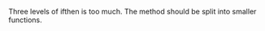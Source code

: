 Three levels of ifthen is too much. The method should be split into smaller functions.

<?php

function foo($a, $b) {
    if ($a == 1) {
        // Second level, possibly too much already
        if ($b == 2) {
            
        }
    }
}

function bar($a, $b, $c) {
    if ($a == 1) {
        // Second level. 
        if ($b == 2) {
            // Third level level. 
            if ($c == 3) {
                // Too much
            }
        }
    }
}

?>
